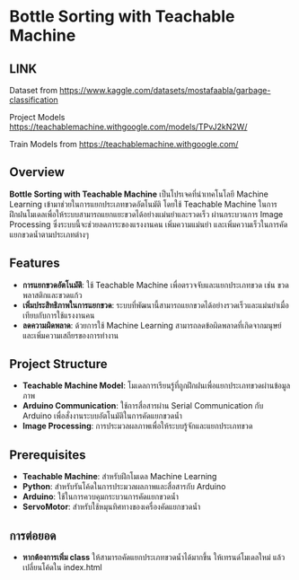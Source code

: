 # Bottle Sorting with Teachable Machine

## LINK
Dataset from https://www.kaggle.com/datasets/mostafaabla/garbage-classification

Project Models https://teachablemachine.withgoogle.com/models/TPvJ2kN2W/

Train Models from https://teachablemachine.withgoogle.com/

## Overview
**Bottle Sorting with Teachable Machine** เป็นโปรเจคที่นำเทคโนโลยี Machine Learning เข้ามาช่วยในการแยกประเภทขวดอัตโนมัติ โดยใช้ Teachable Machine ในการฝึกฝนโมเดลเพื่อให้ระบบสามารถแยกแยะขวดได้อย่างแม่นยำและรวดเร็ว ผ่านกระบวนการ Image Processing ซึ่งระบบนี้จะช่วยลดภาระของแรงงานคน เพิ่มความแม่นยำ และเพิ่มความเร็วในการคัดแยกขวดน้ำตามประเภทต่างๆ

## Features
- **การแยกขวดอัตโนมัติ**: ใช้ Teachable Machine เพื่อตรวจจับและแยกประเภทขวด เช่น ขวดพลาสติกและขวดแก้ว
- **เพิ่มประสิทธิภาพในการแยกขวด**: ระบบที่พัฒนานี้สามารถแยกขวดได้อย่างรวดเร็วและแม่นยำเมื่อเทียบกับการใช้แรงงานคน
- **ลดความผิดพลาด**: ด้วยการใช้ Machine Learning สามารถลดข้อผิดพลาดที่เกิดจากมนุษย์และเพิ่มความเสถียรของการทำงาน

## Project Structure
- **Teachable Machine Model**: โมเดลการเรียนรู้ที่ถูกฝึกฝนเพื่อแยกประเภทขวดผ่านข้อมูลภาพ
- **Arduino Communication**: ใช้การสื่อสารผ่าน Serial Communication กับ Arduino เพื่อสั่งงานระบบอัตโนมัติในการคัดแยกขวดน้ำ
- **Image Processing**: การประมวลผลภาพเพื่อให้ระบบรู้จักและแยกประเภทขวด

## Prerequisites
- **Teachable Machine**: สำหรับฝึกโมเดล Machine Learning
- **Python**: สำหรับรันโค้ดในการประมวลผลภาพและสื่อสารกับ Arduino
- **Arduino**: ใช้ในการควบคุมกระบวนการคัดแยกขวดน้ำ
- **ServoMotor**: สำหรับใช้หมุนทิศทางของเครื่องคัดแยกขวดน้ำ

## การต่อยอด
- **หากต้องการเพิ่ม class** ให้สามารถคัดแยกประเภทขวดน้ำได้มากขึ้น ให้เทรนด์โมเดลใหม่ แล้วเปลี่ยนโค้ดใน index.html

<!-- เพิ่ม URL ของโมเดลที่เทรนด์ใหม่ในส่วนด้านล่าง -->
<script>
  const URL = "Your Model URL"; // ใส่ URL โมเดลที่ได้จาก Teachable Machine
</script>
